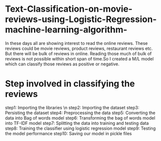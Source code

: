 # Text-Classification-on-movie-reviews-using-Logistic-Regression-machine-learning-algorithm-
In these days all are showing interest to read the online reviews. These reviews could be movie reviews, product reviews, restaurant reviews etc. But there will be bulk of reviews in online. Reading those much of bulk of reviews is not possible within short span of time.So I created a M/L model which can classify those reviews as positive or negative.


# Step involved in classifying the reviews

step1:  Importing the libraries \n
step2:  Importing the dataset
step3:  Persisting the dataset
step4:  Preprocessing the data
step5:  Converting the data into Bag of words model
step6:  Transforming the bag of words model into TF-IDF model
step7:  Splitting the data into training and testing data
step8:  Training the classifier using logistic regression model
step9:  Testing the model performance
step10: Saving our model in pickle files
